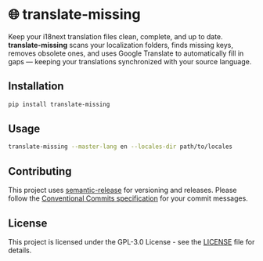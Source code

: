 # 🌐 translate-missing

Keep your i18next translation files clean, complete, and up to date.  
**translate-missing** scans your localization folders, finds missing keys, removes obsolete ones, and uses Google Translate to automatically fill in gaps — keeping your translations synchronized with your source language.

## Installation

```bash
pip install translate-missing
```

## Usage

```bash
translate-missing --master-lang en --locales-dir path/to/locales
```

## Contributing

This project uses [semantic-release](https://github.com/semantic-release/semantic-release) for versioning and releases. Please follow the [Conventional Commits specification](https://www.conventionalcommits.org/) for your commit messages.

## License

This project is licensed under the GPL-3.0 License - see the [LICENSE](LICENSE) file for details.
